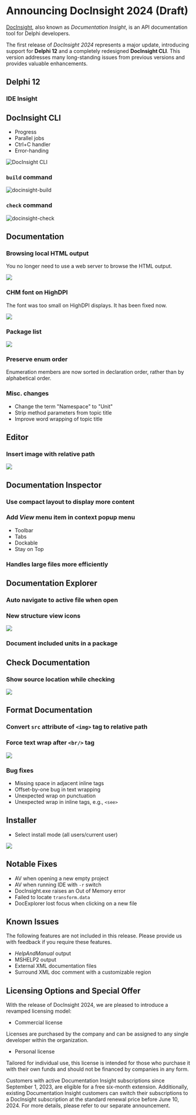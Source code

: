 # Announcing DocInsight 2024 (Draft)

[DocInsight](https://devjetsoftware.com/products/documentation-insight/), also known as _Documentation Insight_, is an API documentation tool for Delphi developers.

The first release of _DocInsight 2024_ represents a major update, introducing support for **Delphi 12** and a completely redesigned **DocInsight CLI**. This version addresses many long-standing issues from previous versions and provides valuable enhancements.

## Delphi 12

### IDE Insight

## DocInsight CLI

- Progress
- Parallel jobs
- Ctrl+C handler
- Error-handing

![DocInsight CLI](images/docinsight-cli.gif)

### `build` command

![docinsight-build](images/docinsight-build.png)

### `check` command

![docinsight-check](images/docinsight-check.png)

## Documentation

### Browsing local HTML output

You no longer need to use a web server to browse the HTML output.

![](images/local-html.png)

### CHM font on HighDPI

The font was too small on HighDPI displays. It has been fixed now.

![](images/chm-highdpi.png)

### Package list

![](images/package-list.png)

### Preserve enum order

Enumeration members are now sorted in declaration order, rather than by alphabetical order.

### Misc. changes

- Change the term "Namespace" to "Unit"
- Strip method parameters from topic title
- Improve word wrapping of topic title

## Editor

### Insert image with relative path

![](images/img-relative-path.png)

## Documentation Inspector

### Use compact layout to display more content

### Add _View_ menu item in context popup menu

- Toolbar
- Tabs
- Dockable
- Stay on Top

### Handles large files more efficiently

## Documentation Explorer

### Auto navigate to active file when open

### New structure view icons
![](images/docexplorer-icons.png)

### Document included units in a package

## Check Documentation

### Show source location while checking

![](images/check-doc.png)

## Format Documentation

### Convert `src` attribute of `<img>` tag to relative path

### Force text wrap after `<br/>` tag

![](images/wrap-after-br.png)

### Bug fixes

- Missing space in adjacent inline tags
- Offset-by-one bug in text wrapping
- Unexpected wrap on punctuation
- Unexpected wrap in inline tags, e.g., `<see>`

## Installer

- Select install mode (all users/current user)

![](images/install-mode.png)

## Notable Fixes

- AV when opening a new empty project
- AV when running IDE with `-r` switch
- DocInsight.exe raises an Out of Memory error
- Failed to locate `transform.data`
- DocExplorer lost focus when clicking on a new file

## Known Issues

The following features are not included in this release. Please provide us with feedback if you require these features.

- _HelpAndManual_ output
- MSHELP2 output
- External XML documentation files
- Surround XML doc comment with a customizable region

## Licensing Options and Special Offer

With the release of DocInsight 2024, we are pleased to introduce a revamped licensing model:

- Commercial license

Licenses are purchased by the company and can be assigned to any single developer within the organization.

- Personal license

Tailored for individual use, this license is intended for those who purchase it with their own funds and should not be financed by companies in any form.

Customers with active Documentation Insight subscriptions since September 1, 2023, are eligible for a free six-month extension. Additionally, existing Documentation Insight customers can switch their subscriptions to a DocInsight subscription at the standard renewal price before June 10, 2024. For more details, please refer to our separate announcement.
